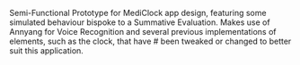 Semi-Functional Prototype for MediClock app design, featuring some simulated behaviour bispoke to a Summative Evaluation.
Makes use of Annyang for Voice Recognition and several previous implementations of elements, such as the clock, that have # been tweaked or changed to better suit this application.
